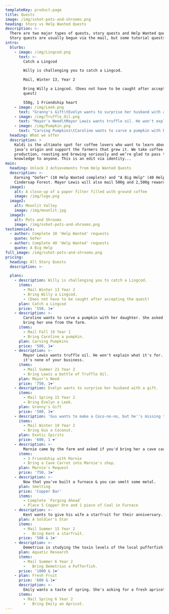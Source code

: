 ```yaml
---
templateKey: product-page
title: Quests
image: /img/sshot-pots-and-shrooms.png
heading: Story vs Help Wanted Quests
description: >-
  There are two major types of quests, story quests and Help Wanted quests.
  Story quests are usually begun via the mail, but some tutorial quests are auto-accepted when you start a new farm. Story quests have no time limits or expiration dates. Help Wanted quests from outside Pierre's expire at 2am on the day after you accept them.
intro:
  blurbs:
    - image: /img/Lingcod.png
      text: >-
        Catch a Lingcod

        Willy is challenging you to catch a Lingcod.

        Mail, Winter 13, Year 2

        Bring Willy a Lingcod. (Does not have to be caught after accepting the
        quest)

        550g, 1 Friendship heart
    - image: /img/Leek.png
      text: "Granny's Gift\tEvelyn wants to surprise her husband with a gift.\tMail, Spring 15, Year 2\tBring Evelyn a Leek.\t500g, 1 Friendship heart"
    - image: /img/Truffle_Oil.png
      text: "Mayor's Need\tMayor Lewis wants truffle oil. He won't explain what it's for. Maybe it's none of your business.\tMail, Summer 21, Year 2\tBring Lewis a bottle of Truffle Oil.\t750g, 1 Friendship heart"
    - image: /img/Pumpkin.png
      text: "Carving Pumpkins\tCaroline wants to carve a pumpkin with her daughter. She asked you to bring her one from the farm.\tMail, Fall 19\tBring Caroline a pumpkin.\t500g, 1 Friendship heart"
  heading: What we offer
  description: >
    Kaldi is the ultimate spot for coffee lovers who want to learn about their
    java’s origin and support the farmers that grew it. We take coffee
    production, roasting and brewing seriously and we’re glad to pass that
    knowledge to anyone. This is an edit via identity...
main:
  heading: Unlock 2 Achievements from Help Wanted Quests
  description: >-
    Earning "Gofer" (10 Help Wanted complete) and "A Big Help" (40 Help Wanted complete) achievements unlocks unique Hats at the Abandoned House in
    Cindersap Forest. Mayor Lewis will also mail 500g and 2,500g rewards respectively.
  image1:
    alt: A close-up of a paper filter filled with ground coffee
    image: /img/logo.png
  image2:
    alt: Moonlit Valley
    image: /img/moonlit.jpg
  image3:
    alt: Pots and Shrooms
    image: /img/sshot-pots-and-shrooms.png
testimonials:
  - author: Complete 10 'Help Wanted' requests
    quote: Gofer
  - author: Complete 40 'Help Wanted' requests
    quote: A Big Help
full_image: /img/sshot-pots-and-shrooms.png
pricing:
  heading: All Story Quests
  description: >-

  plans:
    - description: Willy is challenging you to catch a Lingcod.
      items:
        - Mail Winter 13 Year 2
        - Bring Willy a Lingcod.
        - (Does not have to be caught after accepting the quest)
      plan: Catch a Lingcod
      price: '550, 1❤️'
    - description: >-
        Caroline wants to carve a pumpkin with her daughter. She asked you to
        bring her one from the farm.
      items:
        - Mail Fall 19 Year 1
        - Bring Caroline a pumpkin.
      plan: Carving Pumpkins
      price: '500, 1❤️'
    - description: >-
        Mayor Lewis wants truffle oil. He won't explain what it's for. Maybe
        it's none of your business.
      items:
        - Mail Summer 21 Year 2
        - Bring Lewis a bottle of Truffle Oil.
      plan: Mayor's Need
      price: '750, 1❤️'
    - description: Evelyn wants to surprise her husband with a gift.
      items:
        - Mail Spring 15 Year 2
        - Bring Evelyn a Leek.
      plan: Granny's Gift
      price: '500, 1❤️'
    - description: 'Gus wants to make a Coco-no-no, but he''s missing the main ingredient.'
      items:
        - Mail Winter 19 Year 2
        - Bring Gus a Coconut.
      plan: Exotic Spirits
      price: '600, 1 ❤️'
    - description: >-
        Marnie came by the farm and asked if you'd bring her a cave carrot. She's trying to train her goats to speak & and cave carrot is their favorite snack.
      items:
        - 3 Friendship with Marnie
        - Bring a Cave Carrot into Marnie's shop.
      plan: Marnie's Request
      price: '750, 1❤️'
    - description: >-
        Now that you've built a furnace & you can smelt some metal.
      plan: Smelting
      price: 'Copper Bar'
      items:
        - Complete `Forging Ahead`
        - Place 5 Copper Ore and 1 piece of Coal in Furnace
    - description: >-
        Kent wants to give his wife a starfruit for their anniversary.
      plan: A Soldier's Star
      items:
        - Mail Summer 15 Year 2
        -	Bring Kent a starfruit.
      price: '500 & 1❤️'
    - description: >-
        Demetrius is studying the toxin levels of the local pufferfish. He'd like you to bring him one.
      plan: Aquatic Research
      items:
        - Mail Summer 6 Year 2
        -	Bring Demetrius a Pufferfish.
      price: '1000 & 1❤️'
    - plan: Fresh Fruit
      price: '600 & 1❤️'
      description: >-
        Emily wants a taste of spring. She's asking for a fresh apricot.
      items:
        - Mail Spring 6 Year 2
        -	Bring Emily an Apricot.
---
```

